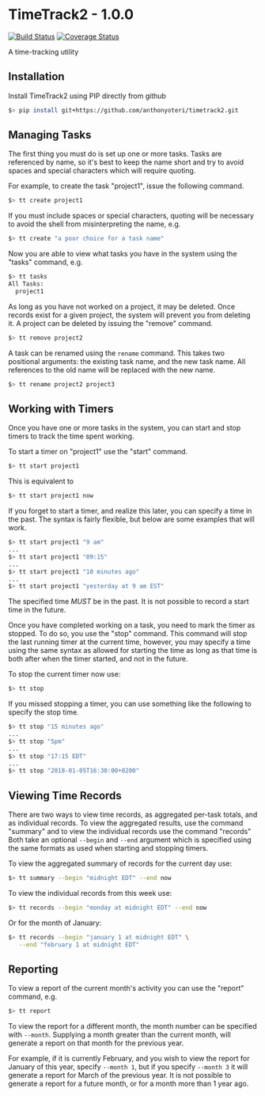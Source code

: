 # TimeTrack2 - 1.0.0

[![Build Status](https://travis-ci.org/anthonyoteri/timetrack2.svg?branch=master)](https://travis-ci.org/anthonyoteri/timetrack2)
[![Coverage Status](https://coveralls.io/repos/github/anthonyoteri/timetrack2/badge.svg?branch=master)](https://coveralls.io/github/anthonyoteri/timetrack2?branch=master)

A time-tracking utility

## Installation

Install TimeTrack2 using PIP directly from github

```bash
$> pip install git+https://github.com/anthonyoteri/timetrack2.git
```

## Managing Tasks

The first thing you must do is set up one or more tasks.  Tasks are
referenced by name, so it's best to keep the name short and try to avoid
spaces and special characters which will require quoting.

For example, to create the task "project1", issue the following command.

```bash
$> tt create project1
```

If you must include spaces or special characters, quoting will be
necessary to avoid the shell from misinterpreting the name, e.g.

```bash
$> tt create "a poor choice for a task name"
```

Now you are able to view what tasks you have in the system using the
"tasks" command, e.g.

```bash
$> tt tasks
All Tasks:
  project1
```

As long as you have not worked on a project, it may be deleted.  Once
records exist for a given project, the system will prevent you from
deleting it.  A project can be deleted by issuing the "remove" command.

```bash
$> tt remove project2
```

A task can be renamed using the `rename` command.  This takes two
positional arguments: the existing task name, and the new task name.
All references to the old name will be replaced with the new name.

```bash
$> tt rename project2 project3
```

## Working with Timers

Once you have one or more tasks in the system, you can start and stop
timers to track the time spent working.

To start a timer on "project1" use the "start" command.

```bash
$> tt start project1
```

This is equivalent to

```bash
$> tt start project1 now
```

If you forget to start a timer, and realize this later, you can specify
a time in the past.  The syntax is fairly flexible, but below are some
examples that will work.

```bash
$> tt start project1 "9 am"
...
$> tt start project1 "09:15"
...
$> tt start project1 "10 minutes ago"
...
$> tt start project1 "yesterday at 9 am EST"
```

The specified time *MUST* be in the past.  It is not possible to record
a start time in the future.

Once you have completed working on a task, you need to mark the timer as
stopped.  To do so, you use the "stop" command.  This command will stop
the last running timer at the current time, however, you may specify a
time using the same syntax as allowed for starting the time as long as
that time is both after when the timer started, and not in the future.

To stop the current timer now use:

```bash
$> tt stop
```

If you missed stopping a timer, you can use something like the following
to specify the stop time.

```bash
$> tt stop "15 minutes ago"
...
$> tt stop "5pm"
...
$> tt stop "17:15 EDT"
...
$> tt stop "2018-01-05T16:30:00+0200"
```

## Viewing Time Records

There are two ways to view time records, as aggregated per-task totals,
and as individual records.  To view the aggregated results, use the
command "summary" and to view the individual records use the command
"records"  Both take an optional `--begin` and `--end` argument which is
specified using the same formats as used when starting and stopping
timers.

To view the aggregated summary of records for the current day use:

```bash
$> tt summary --begin "midnight EDT" --end now
```

To view the individual records from this week use:

```bash
$> tt records --begin "monday at midnight EDT" --end now
```

Or for the month of January:
```bash
$> tt records --begin "january 1 at midnight EDT" \
   --end "february 1 at midnight EDT"
```

## Reporting

To view a report of the current month's activity you can use the "report" command, e.g.

```bash
$> tt report
```

To view the report for a different month, the month number can be
specified with `--month`.  Supplying a month greater than the current
month, will generate a report on that month for the previous year.

For example, if it is currently February, and you wish to view the
report for January of this year, specify `--month 1`, but if you specify
`--month 3` it will generate a report for March of the previous year.
It is not possible to generate a report for a future month, or for a
month more than 1 year ago.

